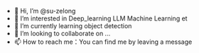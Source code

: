 - 👋 Hi, I’m @su-zelong
- 👀 I’m interested in Deep_learning LLM Machine Learning et
- 🌱 I’m currently learning object detection
- 💞️ I’m looking to collaborate on ...
- 📫 How to reach me：You can find me by leaving a message

<!---
su-zelong/su-zelong is a ✨ special ✨ repository because its `README.md` (this file) appears on your GitHub profile.
You can click the Preview link to take a look at your changes.
--->
